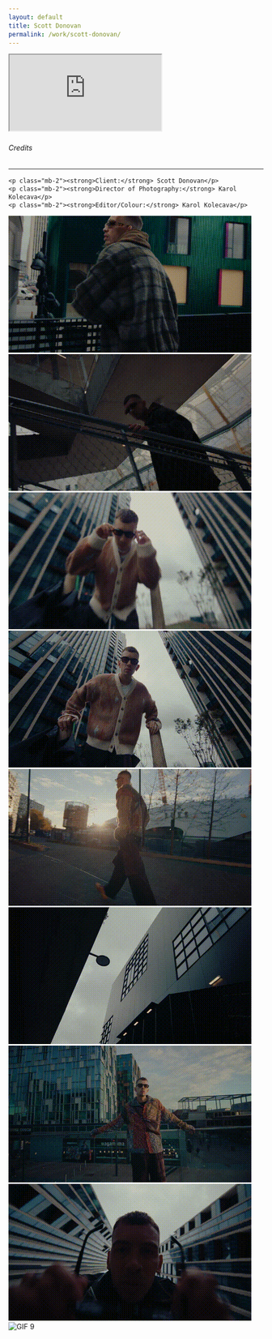 ```yaml
---
layout: default
title: Scott Donovan
permalink: /work/scott-donovan/
---
```


<div class="container mt-5 pt-5">
<div class="ratio ratio-16x9 mb-5">
  <iframe src="https://www.youtube.com/embed/US2KFloeOQo?controls=1&modestbranding=1&rel=0&iv_load_policy=3&fs=0&disablekb=1" title="Scott Donovan" allowfullscreen></iframe>
</div>

  <div class="credits-section my-5">
    <div class="position-relative mb-4">
      <h6 class="credits-heading text-uppercase fw-normal text-muted mb-2">Credits</h6>
      <hr class="credits-line">
      <div class="credits-line-highlight"></div>
    </div>

    <p class="mb-2"><strong>Client:</strong> Scott Donovan</p>
    <p class="mb-2"><strong>Director of Photography:</strong> Karol Kolecava</p>
    <p class="mb-2"><strong>Editor/Colour:</strong> Karol Kolecava</p>
  </div>

<div class="row g-4">
  <div class="col-md-4"><img src="/assets/gifs/scott_001.gif" class="grid-image" alt="GIF 1"></div>
  <div class="col-md-4"><img src="/assets/gifs/scott_002.gif" class="grid-image" alt="GIF 2"></div>
  <div class="col-md-4"><img src="/assets/gifs/scott_003.gif" class="grid-image" alt="GIF 3"></div>
  <div class="col-md-4"><img src="/assets/gifs/scott_004.gif" class="grid-image" alt="GIF 4"></div>
  <div class="col-md-4"><img src="/assets/gifs/scott_005.gif" class="grid-image" alt="GIF 5"></div>
  <div class="col-md-4"><img src="/assets/gifs/scott_006.gif" class="grid-image" alt="GIF 6"></div>
  <div class="col-md-4"><img src="/assets/gifs/scott_007.gif" class="grid-image" alt="GIF 7"></div>
  <div class="col-md-4"><img src="/assets/gifs/scott_008.gif" class="grid-image" alt="GIF 8"></div>
  <div class="col-md-4"><img src="/assets/gifs/scott_009.gif" class="grid-image" alt="GIF 9"></div>
</div>